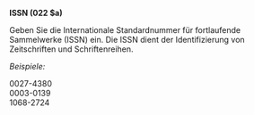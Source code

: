 **ISSN (022 $a)**  
  
Geben Sie die Internationale Standardnummer für fortlaufende Sammelwerke (ISSN) ein. Die ISSN dient der Identifizierung von Zeitschriften und Schriftenreihen.   
  
_Beispiele:_  
    
0027-4380  
0003-0139  
1068-2724